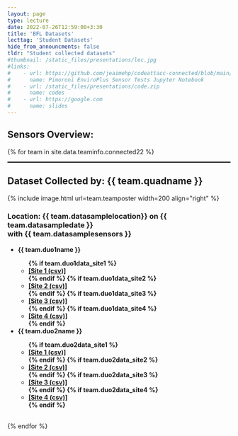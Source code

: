```yaml
---
layout: page
type: lecture
date: 2022-07-26T12:59:00+3:30
title: 'BFL Datasets'
lecttag: 'Student Datasets'
hide_from_announcments: false
tldr: "Student collected datasets"
#thumbnail: /static_files/presentations/lec.jpg
#links: 
#    - url: https://github.com/jeaimehp/codeattacc-connected/blob/main/Notebook/EnviroPlus-test-example.ipynb
#      name: Pimoroni EnviroPlus Sensor Tests Jupyter Notebook
#    - url: /static_files/presentations/code.zip
#      name: codes
#    - url: https://google.com
#      name: slides
---
```

## Sensors Overview:
{% for team in site.data.teaminfo.connected22 %}
<div style="border-top: 2px solid black;">
<h2>Dataset Collected by: {{ team.quadname }}</h2>
{% include image.html url=team.teamposter width=200 align="right" %}
<h3>Location: {{ team.datasamplelocation}} on {{ team.datasampledate }} <br> with {{ team.datasamplesensors }}</h3>




<ul style="font-weight: bold;">
  <li> {{ team.duo1name }} </li>
    <ul>
    {% if team.duo1data_site1 %}
      <li><a href=" {{ team.duo1data_site1 }}">[Site 1 (csv)]</a></li>
    {% endif %}
    {% if team.duo1data_site2 %}
     <li><a href=" {{ team.duo1data_site2 }}">[Site 2 (csv)]</a> </li>
    {% endif %}
    {% if team.duo1data_site3 %}
      <li><a href=" {{ team.duo1data_site3 }}">[Site 3 (csv)]</a> </li>
    {% endif %}
    {% if team.duo1data_site4 %}
      <li><a href=" {{ team.duo1data_site4 }}">[Site 4 (csv)]</a> </li>
    {% endif %}
    </ul>
  <li> {{ team.duo2name }} </li>
    <ul>
    {% if team.duo2data_site1 %}
      <li><a href=" {{ team.duo2data_site1 }}">[Site 1 (csv)]</a> </li>
    {% endif %}
    {% if team.duo2data_site2 %}
     <li><a href=" {{ team.duo2data_site2 }}">[Site 2 (csv)]</a> </li>
    {% endif %}
    {% if team.duo2data_site3 %}
      <li><a href=" {{ team.duo2data_site3 }}">[Site 3 (csv)]</a> </li>
    {% endif %}
    {% if team.duo2data_site4 %}
     <li><a href=" {{ team.duo2data_site4 }}">[Site 4 (csv)]</a> </li>
    {% endif %}
    </ul>
</ul>
<br>
</div>
{% endfor %}




